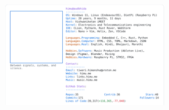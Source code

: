 <a href="https://github.com/HimuCodes">
  <picture>
    <source media="(prefers-color-scheme: dark)" srcset="https://raw.githubusercontent.com/HimuCodes/HimuCodes/main/dark.svg?b=1761622779">
    <img alt="HimuCodes's GitHub Profile README" src="https://raw.githubusercontent.com/HimuCodes/HimuCodes/main/light.svg?b=1761622779">
  </picture>
</a>
